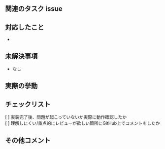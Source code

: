 ## 関連のタスク issue
<!-- Notionリンクを記載  -->

## 対応したこと
<!-- 実装の概要を箇条書きする  -->
- 

## 未解決事項
<!-- 別PRで対応するような状況があれば記載  -->  

- なし

## 実際の挙動
<!-- UIに関わるようであればスクリーンショット、動きのあるものは動画 or GIF  -->  
<!-- 入力エリアにドラッグ&ドロップしてアップロード  -->

## チェックリスト
<!-- 空白を消して`x`をつける  -->  
[ ] 実装完了後、問題が起こっていないか実際に動作確認したか  
[ ] 理解しにくい/重点的にレビューが欲しい箇所にGitHub上でコメントをしたか

## その他コメント

<!-- 何かあれば！  -->
